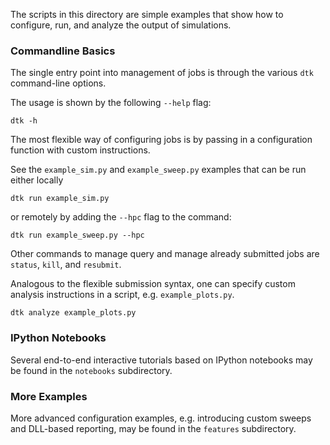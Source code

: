 The scripts in this directory are simple examples that show how to configure, run, and analyze the output of simulations.

### Commandline Basics

The single entry point into management of jobs is through the various `dtk` command-line options.

The usage is shown by the following `--help` flag:

```
dtk -h
```

The most flexible way of configuring jobs is by passing in a configuration function with custom instructions.

See the `example_sim.py` and `example_sweep.py` examples that can be run either locally

```
dtk run example_sim.py
```

or remotely by adding the `--hpc` flag to the command:

```
dtk run example_sweep.py --hpc
```

Other commands to manage query and manage already submitted jobs are `status`, `kill`, and `resubmit`.

Analogous to the flexible submission syntax, one can specify custom analysis instructions in a script, e.g. `example_plots.py`.

```
dtk analyze example_plots.py
```

### IPython Notebooks

Several end-to-end interactive tutorials based on IPython notebooks may be found in the `notebooks` subdirectory.

### More Examples

More advanced configuration examples, e.g. introducing custom sweeps and DLL-based reporting, may be found in the `features` subdirectory.

